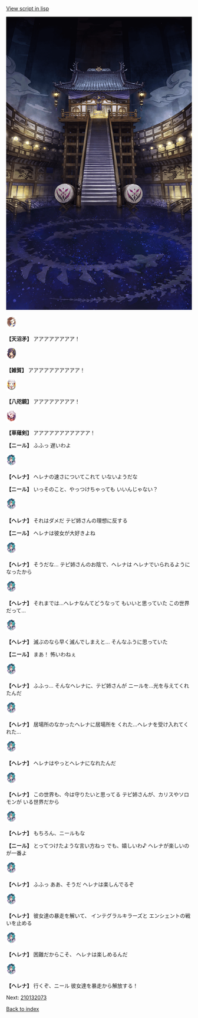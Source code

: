 [View script in lisp](../scripts/210132071.txt)

![masamune_arena.png](../images/backgrounds/masamune_arena.png)

<img src="../images/units/300431.png" alt="300431.png" height="34"/>

**【天沼矛】**
アアアアアアアア！

<img src="../images/units/502411.png" alt="502411.png" height="34"/>

**【雑賀】**
アアアアアアアアアア！

<img src="../images/units/500331.png" alt="500331.png" height="34"/>

**【八咫鏡】**
アアアアアアアア！

<img src="../images/units/100441.png" alt="100441.png" height="34"/>

**【草薙剣】**
アアアアアアアアアアア！

**【ニール】**
ふふっ
遅いわよ

<img src="../images/units/5302811.png" alt="5302811.png" height="34"/>

**【ヘレナ】**
ヘレナの速さについてこれて
いないようだな

**【ニール】**
いっそのこと、やっつけちゃっても
いいんじゃない？

<img src="../images/units/5302811.png" alt="5302811.png" height="34"/>

**【ヘレナ】**
それはダメだ
テピ姉さんの理想に反する

**【ニール】**
ヘレナは彼女が大好きよね

<img src="../images/units/5302811.png" alt="5302811.png" height="34"/>

**【ヘレナ】**
そうだな…
テピ姉さんのお陰で、ヘレナは
ヘレナでいられるようになったから

<img src="../images/units/5302811.png" alt="5302811.png" height="34"/>

**【ヘレナ】**
それまでは…ヘレナなんてどうなって
もいいと思っていた
この世界だって…

<img src="../images/units/5302811.png" alt="5302811.png" height="34"/>

**【ヘレナ】**
滅ぶのなら早く滅んでしまえと…
そんなふうに思っていた

**【ニール】**
まあ！
怖いわねぇ

<img src="../images/units/5302811.png" alt="5302811.png" height="34"/>

**【ヘレナ】**
ふふっ…
そんなヘレナに、テピ姉さんが
ニールを…光を与えてくれたんだ

<img src="../images/units/5302811.png" alt="5302811.png" height="34"/>

**【ヘレナ】**
居場所のなかったヘレナに居場所を
くれた…ヘレナを受け入れてくれた…

<img src="../images/units/5302811.png" alt="5302811.png" height="34"/>

**【ヘレナ】**
ヘレナはやっとヘレナになれたんだ

<img src="../images/units/5302811.png" alt="5302811.png" height="34"/>

**【ヘレナ】**
この世界も、今は守りたいと思ってる
テピ姉さんが、カリスやソロモンが
いる世界だから

<img src="../images/units/5302811.png" alt="5302811.png" height="34"/>

**【ヘレナ】**
もちろん、ニールもな

**【ニール】**
とってつけたような言い方ねっ
でも、嬉しいわ♪
ヘレナが楽しいのが一番よ

<img src="../images/units/5302811.png" alt="5302811.png" height="34"/>

**【ヘレナ】**
ふふっ
ああ、そうだ
ヘレナは楽しんでるぞ

<img src="../images/units/5302811.png" alt="5302811.png" height="34"/>

**【ヘレナ】**
彼女達の暴走を解いて、
インテグラルキラーズと
エンシェントの戦いを止める

<img src="../images/units/5302811.png" alt="5302811.png" height="34"/>

**【ヘレナ】**
困難だからこそ、
ヘレナは楽しめるんだ

<img src="../images/units/5302811.png" alt="5302811.png" height="34"/>

**【ヘレナ】**
行くぞ、ニール
彼女達を暴走から解放する！

Next: [210132073](210132073.md)

[Back to index](index.md)
